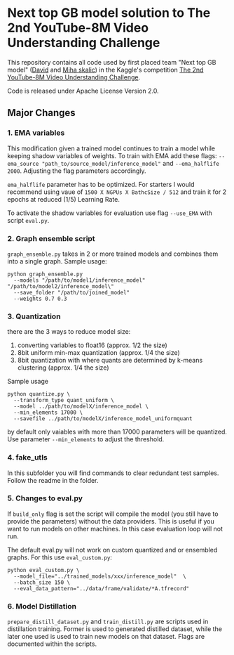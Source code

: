 # Next top GB model solution to The 2nd YouTube-8M Video Understanding Challenge

This repository contains all code used by first placed team "Next top GB model" ([David](https://www.kaggle.com/tivfrvqhs5) and [Miha skalic](https://www.kaggle.com/mihaskalic)) in the Kaggle's competition [The 2nd YouTube-8M Video Understanding Challenge](https://www.kaggle.com/c/youtube8m-2018/).
 
Code is released under Apache License Version 2.0.


## Major Changes

### 1. EMA variables

This modification given a trained model continues to train a model while keeping shadow variables of weights. To train with EMA add these flags:
`--ema_source "path_to/source_model/inference_model"` and `--ema_halflife 2000`. Adjusting the flag parameters accordingly.

`ema_halflife` parameter has to be optimized. For starters I would recommend using vaue of `1500 X NGPUs X BathcSize / 512`
 and train it for 2 epochs at reduced (1/5) Learning Rate. 

To activate the shadow variables for evaluation use flag `--use_EMA` with script `eval.py`.

 
### 2. Graph ensemble script 

`graph_ensemble.py` takes in 2 or more trained models and combines them into a single graph. Sample usage:
```
python graph_ensemble.py
  --models "/path/to/model1/inference_model" "/path/to/model2/inference_model\"
  --save_folder "/path/to/joined_model"
  --weights 0.7 0.3
```

### 3. Quantization 

there are the 3 ways to reduce model size:
1. converting variables to float16 (approx. 1/2 the size)
2. 8bit uniform min-max quantization (approx. 1/4 the size)
3. 8bit quantization with where quants are determined by k-means clustering (approx. 1/4 the size)

Sample usage
```
python quantize.py \
  --transform_type quant_uniform \
  --model ../path/to/modelX/inference_model \
  --min_elements 17000 \
  --savefile ../path/to/modelX/inference_model_uniformquant
```
by default only vaiables with more than 17000 parameters will be quantized. Use parameter `--min_elements` to adjust 
the threshold. 


### 4. fake_utls
In this subfolder you will find commands to clear redundant test samples. Follow the readme in the folder.


### 5. Changes to eval.py

If `build_only` flag is set the script will compile the model (you still have to provide the parameters) without the data providers. 
This is useful if you want to run models on other machines. In this case evaluation loop will not run. 


The default eval.py will not work on custom quantized and or ensembled graphs. For this use `eval_custom.py`:

```
python eval_custom.py \
  --model_file="../trained_models/xxx/inference_model"  \
  --batch_size 150 \
  --eval_data_pattern="../data/frame/validate/*A.tfrecord"
```

### 6. Model Distillation

`prepare_distill_dataset.py` and `train_distill.py` are scripts used in distillation training. Former is used to generated distilled dataset, 
while the later one used is used to train new models on that dataset. Flags are documented within the scripts. 
 